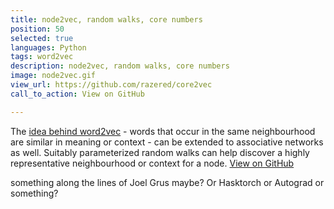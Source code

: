 ```yaml
---
title: node2vec, random walks, core numbers 
position: 50
selected: true
languages: Python
tags: word2vec
description: node2vec, random walks, core numbers 
image: node2vec.gif
view_url: https://github.com/razered/core2vec
call_to_action: View on GitHub

---
```


The [idea behind word2vec](https://en.wikipedia.org/wiki/Distributional_semantics#Distributional_hypothesis) - words that occur in the same neighbourhood are similar in meaning or context - can be extended to associative networks as well. Suitably parameterized random walks can help discover a highly representative neighbourhood or context for a node. [View on GitHub](https://github.com/razered/core2vec)

something along the lines of Joel Grus maybe? Or Hasktorch or Autograd or something?